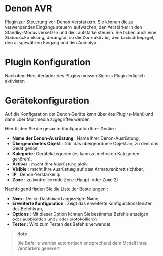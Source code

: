 # Denon AVR

Plugin zur Steuerung von Denon-Verstärkern. Sie können die zu verwendenden Eingänge steuern, aufwachen, den Verstärker in den Standby-Modus versetzen und die Lautstärke steuern. Sie haben auch eine Statusrückmeldung, die angibt, ob die Zone aktiv ist, den Lautstärkepegel, den ausgewählten Eingang und den Audiotyp..

# Plugin Konfiguration

Nach dem Herunterladen des Plugins müssen Sie das Plugin lediglich aktivieren

# Gerätekonfiguration

Auf die Konfiguration der Denon-Geräte kann über das Plugins-Menü und dann über Multimedia zugegriffen werden

Hier finden Sie die gesamte Konfiguration Ihrer Geräte :

-   **Name der Denon-Ausrüstung** : Name Ihrer Denon-Ausrüstung,
-   **Übergeordnetes Objekt** : Gibt das übergeordnete Objekt an, zu dem das Gerät gehört,
-   **Kategorie** : Gerätekategorien (es kann zu mehreren Kategorien gehören),
-   **Activer** : macht Ihre Ausrüstung aktiv,
-   **Visible** : macht Ihre Ausrüstung auf dem Armaturenbrett sichtbar,
-   **IP** : Denon-Verstärker ip
-   **Zone** : zu kontrollierende Zone (Haupt- oder Zone 2)

Nachfolgend finden Sie die Liste der Bestellungen :

-   **Nom** : Der im Dashboard angezeigte Name,
-   **Erweiterte Konfiguration** : Zeigt das erweiterte Konfigurationsfenster des Befehls an,
-   **Options** : Mit dieser Option können Sie bestimmte Befehle anzeigen oder ausblenden und / oder protokollieren
-   **Tester** : Wird zum Testen des Befehls verwendet

> **Note**
>
> Die Befehle werden automatisch entsprechend dem Modell Ihres Verstärkers generiert
